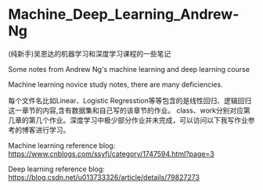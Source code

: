 # Machine_Deep_Learning_Andrew-Ng
(纯新手)吴恩达的机器学习和深度学习课程的一些笔记

Some notes from Andrew Ng's machine learning and deep learning course 

Machine learning novice study notes, there are many deficiencies.


每个文件名比如Linear、Logistic Regresstion等等包含的是线性回归、逻辑回归这一章节的内容,含有数据集和自己写的该章节的作业。
class、work分别对应第几章的第几个作业。深度学习中极少部分作业并未完成，可以访问以下我写作业参考的博客进行学习。


Machine learning reference blog: https://www.cnblogs.com/ssyfj/category/1747594.html?page=3

Deep learning reference blog: https://blog.csdn.net/u013733326/article/details/79827273

